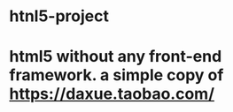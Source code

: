 # htnl5-project
# html5 without any front-end framework. a simple copy of https://daxue.taobao.com/
